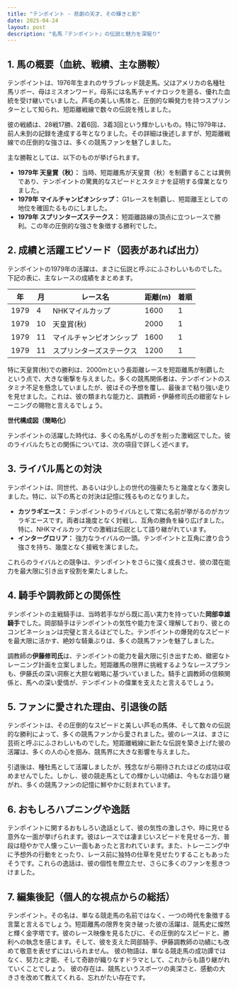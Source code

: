 ```yaml
---
title: "テンポイント - 悲劇の天才、その輝きと影"
date: 2025-04-24
layout: post
description: "名馬『テンポイント』の伝説と魅力を深堀り"
---
```


## 1. 馬の概要（血統、戦績、主な勝鞍）

テンポイントは、1976年生まれのサラブレッド競走馬。父はアメリカの名種牡馬リボー、母はミスオンワード。母系には名馬チャイナロックを遡る、優れた血統を受け継いでいました。芦毛の美しい馬体と、圧倒的な瞬発力を持つスプリンターとして知られ、短距離戦線で数々の伝説を残しました。

彼の戦績は、28戦17勝、2着6回、3着3回という輝かしいもの。特に1979年は、前人未到の記録を達成する年となりました。その詳細は後述しますが、短距離戦線での圧倒的な強さは、多くの競馬ファンを魅了しました。

主な勝鞍としては、以下のものが挙げられます。

* **1979年 天皇賞（秋）：**  当時、短距離馬が天皇賞（秋）を制覇することは異例であり、テンポイントの驚異的なスピードとスタミナを証明する偉業となりました。
* **1979年 マイルチャンピオンシップ：**  G1レースを制覇し、短距離王としての地位を確固たるものにしました。
* **1979年 スプリンターズステークス：**  短距離路線の頂点に立つレースで勝利。この年の圧倒的な強さを象徴する勝利でした。


## 2. 成績と活躍エピソード（図表があれば出力）

テンポイントの1979年の活躍は、まさに伝説と呼ぶにふさわしいものでした。下記の表に、主なレースの成績をまとめます。

| 年 | 月 | レース名             | 距離(m) | 着順 |
|---|----|----------------------|---------|------|
| 1979 | 4 | NHKマイルカップ       | 1600    | 1    |
| 1979 | 10| 天皇賞(秋)           | 2000    | 1    |
| 1979 | 11| マイルチャンピオンシップ | 1600    | 1    |
| 1979 | 11| スプリンターズステークス| 1200    | 1    |


特に天皇賞(秋)での勝利は、2000mという長距離レースを短距離馬が制覇したという点で、大きな衝撃を与えました。多くの競馬関係者は、テンポイントのスタミナ不足を懸念していましたが、彼はその予想を覆し、最後まで粘り強い走りを見せました。これは、彼の類まれな能力と、調教師・伊藤修司氏の緻密なトレーニングの賜物と言えるでしょう。


**世代構成図（簡略化）**

テンポイントの活躍した時代は、多くの名馬がしのぎを削った激戦区でした。彼のライバルたちとの関係については、次の項目で詳しく述べます。


## 3. ライバル馬との対決

テンポイントは、同世代、あるいは少し上の世代の強豪たちと幾度となく激突しました。特に、以下の馬との対決は記憶に残るものとなりました。

* **カツラギエース：**  テンポイントのライバルとして常に名前が挙がるのがカツラギエースです。両者は幾度となく対戦し、互角の勝負を繰り広げました。特に、NHKマイルカップでの激戦は伝説として語り継がれています。
* **インターグロリア：**  強力なライバルの一頭。テンポイントと互角に渡り合う強さを持ち、幾度となく接戦を演じました。


これらのライバルとの競争は、テンポイントをさらに強く成長させ、彼の潜在能力を最大限に引き出す役割を果たしました。


## 4. 騎手や調教師との関係性

テンポイントの主戦騎手は、当時若手ながら既に高い実力を持っていた**岡部幸雄騎手**でした。岡部騎手はテンポイントの気性や能力を深く理解しており、彼とのコンビネーションは完璧と言えるほどでした。テンポイントの爆発的なスピードを最大限に活かす、絶妙な騎乗ぶりは、多くの競馬ファンを魅了しました。

調教師の**伊藤修司氏**は、テンポイントの能力を最大限に引き出すため、緻密なトレーニング計画を立案しました。短距離馬の限界に挑戦するようなレースプランも、伊藤氏の深い洞察と大胆な戦略に基づいていました。騎手と調教師の信頼関係と、馬への深い愛情が、テンポイントの偉業を支えたと言えるでしょう。


## 5. ファンに愛された理由、引退後の話

テンポイントは、その圧倒的なスピードと美しい芦毛の馬体、そして数々の伝説的な勝利によって、多くの競馬ファンから愛されました。彼のレースは、まさに芸術と呼ぶにふさわしいものでした。短距離戦線に新たな伝説を築き上げた彼の活躍は、多くの人の心を掴み、競馬界に大きな影響を与えました。

引退後は、種牡馬として活躍しましたが、残念ながら期待されたほどの成功は収めませんでした。しかし、彼の競走馬としての輝かしい功績は、今もなお語り継がれ、多くの競馬ファンの記憶に鮮やかに刻まれています。


## 6. おもしろハプニングや逸話

テンポイントに関するおもしろい逸話として、彼の気性の激しさや、時に見せる意外な一面が挙げられます。彼はレースでは凄まじいスピードを見せる一方、普段は穏やかで人懐っこい一面もあったと言われています。また、トレーニング中に予想外の行動をとったり、レース前に独特の仕草を見せたりすることもあったそうです。これらの逸話は、彼の個性を際立たせ、さらに多くのファンを惹きつけました。


## 7. 編集後記（個人的な視点からの総括）

テンポイント。その名は、単なる競走馬の名前ではなく、一つの時代を象徴する言葉と言えるでしょう。短距離馬の限界を突き破った彼の活躍は、競馬史に燦然と輝く金字塔です。彼のレース映像を見るたびに、その圧倒的なスピードと、勝利への執念を感じます。そして、彼を支えた岡部騎手、伊藤調教師の功績にも改めて敬意を表せずにはいられません。  彼の物語は、単なる競走馬の成功譚ではなく、努力と才能、そして奇跡が織りなすドラマとして、これからも語り継がれていくことでしょう。  彼の存在は、競馬というスポーツの奥深さと、感動の大きさを改めて教えてくれる、忘れがたい存在です。
